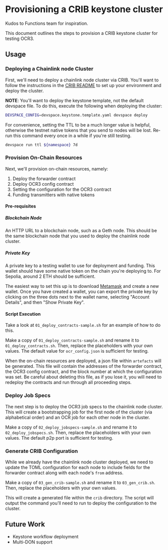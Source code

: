 # Provisioning a CRIB keystone cluster 

Kudos to Functions team for inspiration.

This document outlines the steps to provision a CRIB keystone cluster for testing OCR3. 

## Usage

### Deploying a Chainlink node Cluster
First, we'll need to deploy a chainlink node cluster via CRIB. You'll want to follow the instructions in the [CRIB README](../../../crib/README.md) to set up your environment and deploy the cluster.

 **NOTE**: You'll want to deploy the keystone template, not the default devspace file. To do this, execute the following when deploying the cluster:
  
```bash
DEVSPACE_CONFIG=devspace.keystone.template.yaml devspace deploy
```

For convenience, setting the TTL to be a much longer value is helpful, otherwise the testnet native tokens that you send to nodes will be lost. Re-run this command every once in a while if you're still testing.

```bash
devspace run ttl ${namespace} 7d 
```

### Provision On-Chain Resources 
Next, we'll provision on-chain resources, namely:
1. Deploy the forwarder contract
2. Deploy OCR3 config contract
3. Setting the configuration for the OCR3 contract
4. Funding transmitters with native tokens

#### Pre-requisites
##### Blockchain Node
An HTTP URL to a blockchain node, such as a Geth node. This should be the same blockchain node that you used to deploy the chainlink node cluster.

##### Private Key
A private key to a testing wallet to use for deployment and funding. This wallet should have some native token on the chain you're deploying to. For Sepolia, around 2 ETH should be sufficient. 

The easiest way to set this up is to download [Metamask](https://metamask.io/) and create a new wallet. Once you have created a wallet, you can export the private key by clicking on the three dots next to the wallet name, selecting "Account Details", and then "Show Private Key".

#### Script Execution

Take a look at `01_deploy_contracts-sample.sh` for an example of how to do this. 

Make a copy of `01_deploy_contracts-sample.sh` and rename it to `01_deploy_contracts.sh`. Then, replace the placeholders with your own values. The default value for `ocr_config.json` is sufficient for testing.

When the on-chain resources are deployed, a json file within `artefacts` will be generated. This file will contain the addresses of the forwarder contract, the OCR3 config contract, and the block number at which the configuration was set. Be careful about deleting this file, as if you lose it, you will need to redeploy the contracts and run through all proceeding steps.

### Deploy Job Specs
The next step is to deploy the OCR3 job specs to the chainlink node cluster. This will create a bootstrapping job for the first node of the cluster (via alphabetical order) and an OCR job for each other node in the cluster.

Make a copy of `02_deploy_jobspecs-sample.sh` and rename it to `02_deploy_jobspecs.sh`. Then, replace the placeholders with your own values. The default p2p port is sufficient for testing.

### Generate CRIB Configuration

While we already have the chainlink node cluster deployed, we need to update the TOML configuration for each node to include fields for the forwarder contract along with each node's `from` address. 

Make a copy of `03_gen_crib-sample.sh` and rename it to `03_gen_crib.sh`. Then, replace the placeholders with your own values.

This will create a generated file within the `crib` directory. The script will output the command you'll need to run to deploy the configuration to the cluster. 

## Future Work
- Keystone workflow deployment
- Multi-DON support
 
